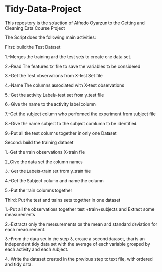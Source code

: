 # Tidy-Data-Project
This repository is the soluction of Alfredo Oyarzun to the Getting and Cleaning Data Course Project

The Script does the following main activities:

First: build the Test Dataset 

1.-Merges the training and the test sets to create one data set.

2.-Read The features.txt file  to save  the variables to be considered

3.-Get the Test observations from X-test Set file

4.-Name The columns associated with X-test observations

5.-Get the activity Labels-test set from y_test file

6.-Give the name to the  activity label column 

7.-Get the subject column who performed the experiment from subject file

8.-Give the name subject to the subject comlumn to be identified.

9.-Put all the test columns together in only one Dataset



Second: build the training dataset

1.-Get the  train observations X-train file

2,.Give the data set the column names

3.-Get the Labels-train set from y_train file

4.-Get the Subject column and name the column 

5.-Put the train columns together

Third:  Put the test and trains sets together in one dataset

1.-Put all the observations together test +train+subjects and Extract some measurements

2.-Extracts only the measurements on the mean and standard deviation 
for each measurement.

3.-From the data set in the step 3, create a second dataset, 
that is an independent tidy data set with the average of each variable grouped by each activity and each subject.

4.-Write the dataset created in the previous step to text file, with ordered and tidy data.


